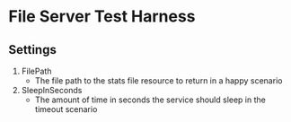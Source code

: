 # File Server Test Harness

## Settings

1. FilePath
	* The file path to the stats file resource to return in a happy scenario
2. SleepInSeconds
	* The amount of time in seconds the service should sleep in the timeout scenario